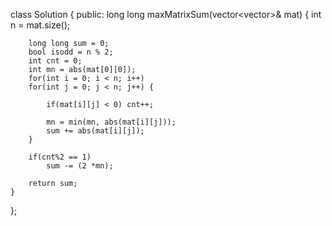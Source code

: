 class Solution {
public:
    long long maxMatrixSum(vector<vector<int>>& mat) {
        int n = mat.size();
        

        long long sum = 0;
        bool isodd = n % 2;
        int cnt = 0;
        int mn = abs(mat[0][0]);
        for(int i = 0; i < n; i++)
        for(int j = 0; j < n; j++) {
            
            if(mat[i][j] < 0) cnt++;
            
            mn = min(mn, abs(mat[i][j]));
            sum += abs(mat[i][j]);            
        }

        if(cnt%2 == 1)
            sum -= (2 *mn);
        
        return sum;
    }
};